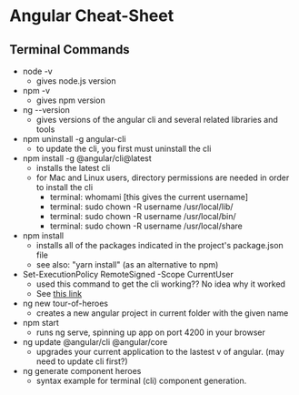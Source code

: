 # Angular Cheat-Sheet

## Terminal Commands

- node -v 
  - gives node.js version
- npm -v
  - gives npm version
- ng --version
  - gives versions of the angular cli and several related libraries and tools
- npm uninstall -g angular-cli
  - to update the cli, you first must uninstall the cli
- npm install -g @angular/cli@latest
  - installs the latest cli
  - for Mac and Linux users, directory permissions are needed in order to install the cli
    - terminal: whomami  [this gives the current username]
    - terminal: sudo chown -R username /usr/local/lib/
    - terminal: sudo chown -R username /usr/local/bin/
    - terminal: sudo chown -R username /usr/local/share
- npm install
  - installs all of the packages indicated in the project's package.json file
  - see also: "yarn install" (as an alternative to npm)
- Set-ExecutionPolicy RemoteSigned -Scope CurrentUser
  - used this command to get the cli working?? No idea why it worked
  - See [this link](http://www.techtutorhub.com/article/Getting-ng-File-AppData-Roaming-npm-ng-ps1-cannot-be-loaded-The-file-npm-ng-ps1-is-not-digitally-signed-Angular-Error-when-running-commands/62)
- ng new tour-of-heroes
  - creates a new angular project in current folder with the given name
- npm start
  - runs ng serve, spinning up app on port 4200 in your browser
- ng update @angular/cli @angular/core
  - upgrades your current application to the lastest v of angular. (may need to update cli first?)
- ng generate component heroes
  - syntax example for terminal (cli) component generation.
  